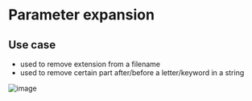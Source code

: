 # Parameter expansion
## Use case
- used to remove extension from a filename
- used to remove certain part after/before a letter/keyword in a string

![image](https://github.com/user-attachments/assets/9a8b3d50-fe1c-48ee-b82b-6b27cca4b354)

